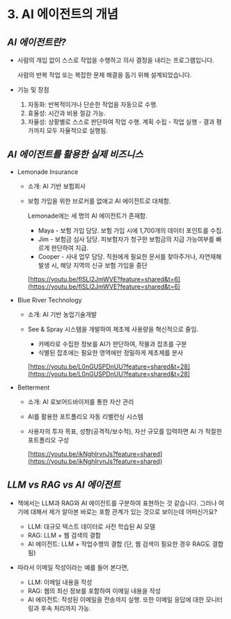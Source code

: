 # 3. AI 에이전트의 개념

## *AI 에이전트란?*

- 사람의 개입 없이 스스로 작업을 수행하고 의사 결정을 내리는 프로그램입니다.
    
    사람의 반복 작업 또는 복잡한 문제 해결을 돕기 위해 설계되었습니다.
    

- 기능 및 장점
    1. 자동화: 반복적이거나 단순한 작업을 자동으로 수행.
    2. 효율성: 시간과 비용 절감 가능.
    3. 자율성: 상황별로 스스로 판단하여 작업 수행. 계획 수립 - 작업 실행 - 결과 평가까지 모두 자율적으로 실행됨.

## *AI 에이전트를 활용한 실제 비즈니스*

- Lemonade Insurance
    - 소개: AI 기반 보험회사
    - 보험 가입을 위한 브로커를 없애고 AI 에이전트로 대체함.
        
        Lemonade에는 세 명의 AI 에이전트가 존재함.
        
        - Maya - 보험 가입 담당. 보험 가입 시에 1,700개의 데이터 포인트를 수집.
        - Jim - 보험금 심사 담당. 피보험자가 청구한 보험금의 지급 가능여부를 빠르게 판단하여 지급.
        - Cooper - 사내 업무 담당. 직원에게 필요한 문서를 찾아주거나, 자연재해 발생 시, 해당 지역의 신규 보험 가입을 중단
        
        [https://youtu.be/flSLI2JmWVE?feature=shared&t=6](https://youtu.be/flSLI2JmWVE?feature=shared&t=6)
        

- Blue River Technology
    - 소개: AI 기반 농업기술개발
    - See & Spray 시스템을 개발하여 제초제 사용량을 혁신적으로 줄임.
        - 카메라로 수집한 정보를 AI가 판단하여, 작물과 잡초를 구분
        - 식별된 잡초에는 필요한 영역에만 정밀하게 제초제를 분사
        
        [https://youtu.be/L0nGUSPDnUU?feature=shared&t=28](https://youtu.be/L0nGUSPDnUU?feature=shared&t=28)
        

- Betterment
    - 소개: AI 로보어드바이저를 통한 자산 관리
    - AI를 활용한 포트폴리오 자동 리밸런싱 시스템
    - 사용자의 투자 목표, 성향(공격적/보수적), 자산 규모를 입력하면 AI 가 적절한 포트폴리오 구성
        
        
        [https://youtu.be/ikNghIrvnJs?feature=shared](https://youtu.be/ikNghIrvnJs?feature=shared)
        

## *LLM vs RAG vs AI 에이전트*

- 책에서는 LLM과 RAG와 AI 에이전트를 구분하여 표현하는 것 같습니다. 그러나 여기에 대해서 제가 알아본 바로는 포함 관계가 있는 것으로 보이는데 어떠신가요?
    - LLM: 대규모 텍스트 데이터로 사전 학습된 AI 모델
    - RAG: LLM + 웹 검색의 결합
    - AI 에이전트: LLM + 작업수행의 결합 (단, 웹 검색이 필요한 경우 RAG도 결합됨)

- 따라서 이메일 작성이라는 예를 들어 본다면,
    - LLM: 이메일 내용을 작성
    - RAG: 웹의 최신 정보를 포함하여 이메일 내용을 작성
    - AI 에이전트: 작성된 이메일을 전송까지 실행. 또한 이메일 응답에 대한 모니터링과 후속 처리까지 가능.